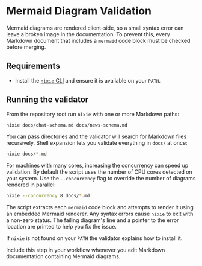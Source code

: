 # Mermaid Diagram Validation

Mermaid diagrams are rendered client-side, so a small syntax error can leave a
broken image in the documentation. To prevent this, every Markdown document that
includes a `mermaid` code block must be checked before merging.

## Requirements

- Install the [`nixie` CLI](https://github.com/leynos/nixie) and ensure it is
  available on your `PATH`.

## Running the validator

From the repository root run `nixie` with one or more Markdown paths:

```bash
nixie docs/chat-schema.md docs/news-schema.md
```

You can pass directories and the validator will search for Markdown files
recursively. Shell expansion lets you validate everything in `docs/` at once:

```bash
nixie docs/*.md
```

For machines with many cores, increasing the concurrency can speed up
validation. By default the script uses the number of CPU cores detected on your
system. Use the `--concurrency` flag to override the number of diagrams rendered
in parallel:

```bash
nixie --concurrency 8 docs/*.md
```

The script extracts each `mermaid` code block and attempts to render it using an
embedded Mermaid renderer. Any syntax errors cause `nixie` to exit with a
non-zero status. The failing diagram's line and a pointer to the error location
are printed to help you fix the issue.

If `nixie` is not found on your `PATH` the validator explains how to install it.

Include this step in your workflow whenever you edit Markdown documentation
containing Mermaid diagrams.
